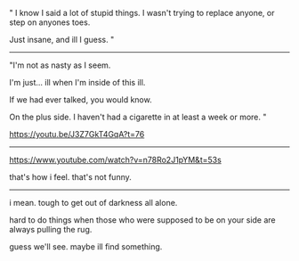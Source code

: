 
"
I know I said a lot of stupid things. I wasn't trying to replace anyone, or step on anyones toes.

Just insane, and ill I guess.
"

---

"I'm not as nasty as I seem.

I'm just... ill when I'm inside of this ill.

If we had ever talked, you would know.

On the plus side. I haven't had a cigarette in at least a week or more.
"


https://youtu.be/J3Z7GkT4GqA?t=76

---

https://www.youtube.com/watch?v=n78Ro2J1pYM&t=53s

that's how i feel. that's not funny.

---

i mean. tough to get out of darkness all alone.

hard to do things when those who were supposed to be on your side are always pulling the rug.


guess we'll see. maybe ill find something.
